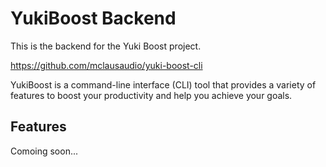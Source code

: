 # YukiBoost Backend

This is the backend for the Yuki Boost project.

https://github.com/mclausaudio/yuki-boost-cli

YukiBoost is a command-line interface (CLI) tool that provides a variety of features to boost your productivity and help you achieve your goals.

## Features
Comoing soon...

